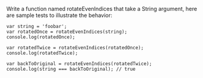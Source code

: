 Write a function named rotateEvenIndices that take a String argument, here are sample tests to illustrate the behavior:

```
var string = 'foobar';
var rotatedOnce = rotateEvenIndices(string);
console.log(rotatedOnce);

var rotatedTwice = rotateEvenIndices(rotatedOnce);
console.log(rotatedTwice);

var backToOriginal = rotateEvenIndices(rotatedTwice);
console.log(string === backToOriginal); // true
```
